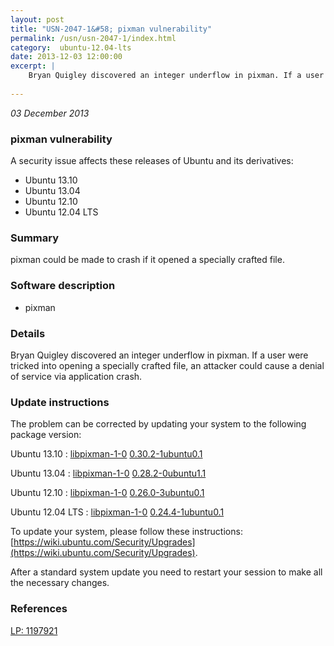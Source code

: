 ```yaml
---
layout: post
title: "USN-2047-1&#58; pixman vulnerability"
permalink: /usn/usn-2047-1/index.html
category:  ubuntu-12.04-lts
date: 2013-12-03 12:00:00
excerpt: |
    Bryan Quigley discovered an integer underflow in pixman. If a user were tricked into opening a specially crafted file, an attacker could cause a denial of service via application crash. 
    
--- 
```

 
 

*03 December 2013*

### pixman vulnerability

A security issue affects these releases of Ubuntu and its derivatives:

* Ubuntu 13.10
* Ubuntu 13.04
* Ubuntu 12.10
* Ubuntu 12.04 LTS

### Summary

pixman could be made to crash if it opened a specially crafted file. 

### Software description

* pixman 

### Details

Bryan Quigley discovered an integer underflow in pixman. If a user were tricked into opening a specially crafted file, an attacker could cause a denial of service via application crash. 

### Update instructions

The problem can be corrected by updating your system to the following package version:

Ubuntu 13.10
 : [libpixman-1-0](https://launchpad.net/ubuntu/+source/pixman) <span> [0.30.2-1ubuntu0.1](https://launchpad.net/ubuntu/+source/pixman/0.30.2-1ubuntu0.1) </span> 

Ubuntu 13.04
 : [libpixman-1-0](https://launchpad.net/ubuntu/+source/pixman) <span> [0.28.2-0ubuntu1.1](https://launchpad.net/ubuntu/+source/pixman/0.28.2-0ubuntu1.1) </span> 

Ubuntu 12.10
 : [libpixman-1-0](https://launchpad.net/ubuntu/+source/pixman) <span> [0.26.0-3ubuntu0.1](https://launchpad.net/ubuntu/+source/pixman/0.26.0-3ubuntu0.1) </span> 

Ubuntu 12.04 LTS
 : [libpixman-1-0](https://launchpad.net/ubuntu/+source/pixman) <span> [0.24.4-1ubuntu0.1](https://launchpad.net/ubuntu/+source/pixman/0.24.4-1ubuntu0.1) </span> 

To update your system, please follow these instructions: [https://wiki.ubuntu.com/Security/Upgrades](https://wiki.ubuntu.com/Security/Upgrades).

After a standard system update you need to restart your session to make all the necessary changes. 

### References

 
 [LP: 1197921](https://launchpad.net/bugs/1197921)
 


